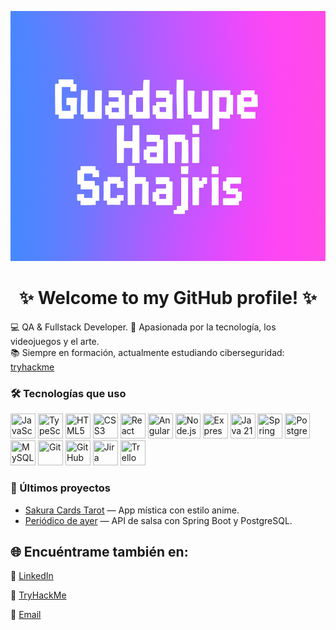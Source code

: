 <p align="center">
  <img src="./Mi banner.png" alt="Guadalupe Hani Schajris Banner" width="1000" height="400" />
</p>


<h1 align="center">✨ Welcome to my GitHub profile! ✨</h1>

                                                                                                                                                                           

💻 QA & Fullstack Developer.
🚀 Apasionada por la tecnología, los videojuegos y el arte.  
📚 Siempre en formación, actualmente estudiando ciberseguridad: [tryhackme](https://tryhackme.com/p/GuadalupeHani)

### 🛠️ Tecnologías que uso

<p align="left">
  <!-- Frontend -->
  <img src="https://cdn.jsdelivr.net/gh/devicons/devicon/icons/javascript/javascript-original.svg" title="JavaScript ES2023" width="40" height="40"/>
  <img src="https://cdn.jsdelivr.net/gh/devicons/devicon/icons/typescript/typescript-original.svg" title="TypeScript 5.4+" width="40" height="40"/>
  <img src="https://cdn.jsdelivr.net/gh/devicons/devicon/icons/html5/html5-original.svg" title="HTML5" width="40" height="40"/>
  <img src="https://cdn.jsdelivr.net/gh/devicons/devicon/icons/css3/css3-original.svg" title="CSS3" width="40" height="40"/>
  <img src="https://cdn.jsdelivr.net/gh/devicons/devicon/icons/react/react-original.svg" title="React 18+" width="40" height="40"/>
  <img src="https://cdn.jsdelivr.net/gh/devicons/devicon/icons/angularjs/angularjs-original.svg" title="Angular 17" width="40" height="40"/>
  
  <!-- Backend -->
  <img src="https://cdn.jsdelivr.net/gh/devicons/devicon/icons/nodejs/nodejs-original.svg" title="Node.js 20+" width="40" height="40"/>
  <img src="https://cdn.jsdelivr.net/gh/devicons/devicon/icons/express/express-original.svg" title="Express 4+" width="40" height="40"/>
  <img src="https://cdn.jsdelivr.net/gh/devicons/devicon/icons/java/java-original.svg" title="Java 21" width="40" height="40"/>
  <img src="https://cdn.jsdelivr.net/gh/devicons/devicon/icons/spring/spring-original.svg" title="Spring Boot 3+" width="40" height="40"/>

  <!-- Bases de datos -->
  <img src="https://cdn.jsdelivr.net/gh/devicons/devicon/icons/postgresql/postgresql-original.svg" title="PostgreSQL 15+" width="40" height="40"/>
  <img src="https://cdn.jsdelivr.net/gh/devicons/devicon/icons/mysql/mysql-original.svg" title="MySQL 8+" width="40" height="40"/>

  <!-- Herramientas -->
  <img src="https://cdn.jsdelivr.net/gh/devicons/devicon/icons/git/git-original.svg" title="Git" width="40" height="40"/>
  <img src="https://cdn.jsdelivr.net/gh/devicons/devicon/icons/github/github-original.svg" title="GitHub" width="40" height="40"/>

  <!-- Gestión de proyectos -->
  <img src="https://cdn.jsdelivr.net/gh/devicons/devicon/icons/jira/jira-original.svg" title="Jira" width="40" height="40"/>
  <img src="https://cdn.jsdelivr.net/gh/devicons/devicon/icons/trello/trello-plain.svg" title="Trello" width="40" height="40"/>
</p>

### 🌱 Últimos proyectos

- [Sakura Cards Tarot](https://github.com/tuusuario/sakura-cards-tarot) — App mística con estilo anime.
- [Periódico de ayer](https://github.com/tuusuario/periodico-de-ayer) — API de salsa con Spring Boot y PostgreSQL.

## 🌐 Encuéntrame también en:

💼 [LinkedIn](https://www.linkedin.com/in/guadalupe-hani/)

🔐 [TryHackMe](https://tryhackme.com/p/GuadalupeHani)

💌 [Email](haniguadalupe@gmail.com) 




                                                                                                                  
                                                             

